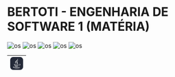 # BERTOTI - ENGENHARIA DE SOFTWARE 1 (MATÉRIA)

![os](https://img.shields.io/badge/Java-ED8B00?style=for-the-badge&logo=openjdk&logoColor=white)
![os](https://img.shields.io/badge/Figma-F24E1E?style=for-the-badge&logo=figma&logoColor=white)
![os](https://img.shields.io/badge/GitHub-100000?style=for-the-badge&logo=github&logoColor=white)
![os](https://img.shields.io/badge/MySQL-00000F?style=for-the-badge&logo=mysql&logoColor=white)
![os](https://img.shields.io/badge/IntelliJ_IDEA-000000.svg?style=for-the-badge&logo=intellij-idea&logoColor=white)


| <img align="left" title="java" height="30px" src="https://raw.githubusercontent.com/tandpfun/skill-icons/main/icons/Java-Dark.svg"/>|
|-------------------------------------------------------------------------------------------------------------------------------------|
